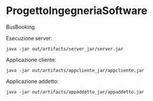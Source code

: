 # ProgettoIngegneriaSoftware
BusBooking

Esecuzione server:

    java -jar out/artifacts/server_jar/server.jar
    
Applicazione cliente:

    java -jar out/artifacts/appcliente_jar/appcliente.jar 
    
Applicazione addetto:

    java -jar out/artifacts/appaddetto_jar/appaddetto.jar 
